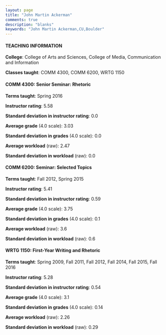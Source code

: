 ```yaml
---
layout: page
title: "John Martin Ackerman" 
comments: true
description: "blanks"
keywords: "John Martin Ackerman,CU,Boulder"
---
```

<head>
<script src="https://ajax.googleapis.com/ajax/libs/jquery/2.1.3/jquery.min.js"></script>
<script src="https://dl.dropboxusercontent.com/s/pc42nxpaw1ea4o9/highcharts.js?dl=0"></script>
<!-- <script src="../assets/js/highcharts.js"></script> -->
<style type="text/css">@font-face {
	font-family: "Bebas Neue";
	src: url(https://www.filehosting.org/file/details/544349/BebasNeue Regular.otf) format("opentype");
	}
	h1.Bebas { 
		font-family: "Bebas Neue", Verdana, Tahoma;
	}
</style>
</head>
	   
#### TEACHING INFORMATION

**College**: College of Arts and Sciences, College of Media, Communication and Information

**Classes taught**: COMM 4300, COMM 6200, WRTG 1150

#### COMM 4300: Senior Seminar: Rhetoric

**Terms taught**: Spring 2016

**Instructor rating**: 5.58

**Standard deviation in instructor rating**: 0.0

**Average grade** (4.0 scale): 3.03

**Standard deviation in grades** (4.0 scale): 0.0

**Average workload** (raw): 2.47

**Standard deviation in workload** (raw): 0.0

#### COMM 6200: Seminar: Selected Topics

**Terms taught**: Fall 2012, Spring 2015

**Instructor rating**: 5.41

**Standard deviation in instructor rating**: 0.59

**Average grade** (4.0 scale): 3.75

**Standard deviation in grades** (4.0 scale): 0.1

**Average workload** (raw): 3.6

**Standard deviation in workload** (raw): 0.6

#### WRTG 1150: First-Year Writing and Rhetoric

**Terms taught**: Spring 2009, Fall 2011, Fall 2012, Fall 2014, Fall 2015, Fall 2016

**Instructor rating**: 5.28

**Standard deviation in instructor rating**: 0.54

**Average grade** (4.0 scale): 3.1

**Standard deviation in grades** (4.0 scale): 0.14

**Average workload** (raw): 2.26

**Standard deviation in workload** (raw): 0.29

